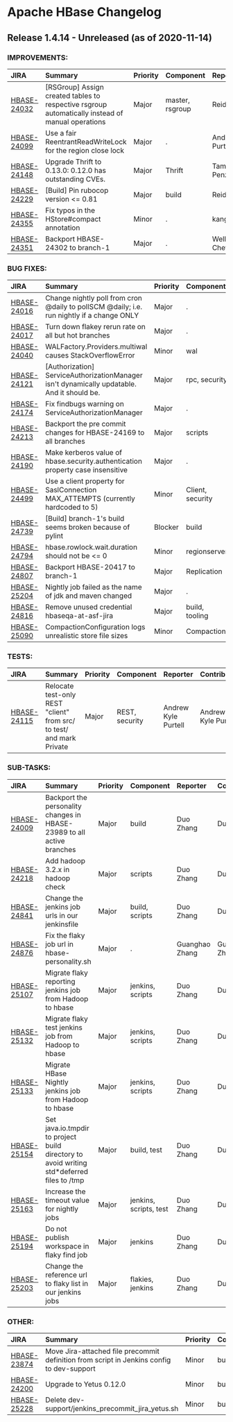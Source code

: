 
<!---
# Licensed to the Apache Software Foundation (ASF) under one
# or more contributor license agreements.  See the NOTICE file
# distributed with this work for additional information
# regarding copyright ownership.  The ASF licenses this file
# to you under the Apache License, Version 2.0 (the
# "License"); you may not use this file except in compliance
# with the License.  You may obtain a copy of the License at
#
#     http://www.apache.org/licenses/LICENSE-2.0
#
# Unless required by applicable law or agreed to in writing, software
# distributed under the License is distributed on an "AS IS" BASIS,
# WITHOUT WARRANTIES OR CONDITIONS OF ANY KIND, either express or implied.
# See the License for the specific language governing permissions and
# limitations under the License.
-->
# Apache HBase Changelog

## Release 1.4.14 - Unreleased (as of 2020-11-14)



### IMPROVEMENTS:

| JIRA | Summary | Priority | Component | Reporter | Contributor |
|:---- |:---- | :--- |:---- |:---- |:---- |
| [HBASE-24032](https://issues.apache.org/jira/browse/HBASE-24032) | [RSGroup] Assign created tables to respective rsgroup automatically instead of manual operations |  Major | master, rsgroup | Reid Chan | Reid Chan |
| [HBASE-24099](https://issues.apache.org/jira/browse/HBASE-24099) | Use a fair ReentrantReadWriteLock for the region close lock |  Major | . | Andrew Kyle Purtell | Andrew Kyle Purtell |
| [HBASE-24148](https://issues.apache.org/jira/browse/HBASE-24148) | Upgrade Thrift to 0.13.0: 0.12.0 has outstanding CVEs. |  Major | Thrift | Tamas Penzes | Tamas Penzes |
| [HBASE-24229](https://issues.apache.org/jira/browse/HBASE-24229) | [Build] Pin rubocop version \<= 0.81 |  Major | build | Reid Chan | Reid Chan |
| [HBASE-24355](https://issues.apache.org/jira/browse/HBASE-24355) | Fix typos in the HStore#compact annotation |  Minor | . | kangkang.guo | kangkang.guo |
| [HBASE-24351](https://issues.apache.org/jira/browse/HBASE-24351) | Backport HBASE-24302 to branch-1 |  Major | . | Wellington Chevreuil | Wellington Chevreuil |


### BUG FIXES:

| JIRA | Summary | Priority | Component | Reporter | Contributor |
|:---- |:---- | :--- |:---- |:---- |:---- |
| [HBASE-24016](https://issues.apache.org/jira/browse/HBASE-24016) | Change nightly poll from cron @daily to pollSCM @daily; i.e. run nightly if a change ONLY |  Major | . | Michael Stack | Michael Stack |
| [HBASE-24017](https://issues.apache.org/jira/browse/HBASE-24017) | Turn down flakey rerun rate on all but hot branches |  Major | . | Michael Stack | Michael Stack |
| [HBASE-24040](https://issues.apache.org/jira/browse/HBASE-24040) | WALFactory.Providers.multiwal causes StackOverflowError |  Minor | wal | wenfeiyi666 | wenfeiyi666 |
| [HBASE-24121](https://issues.apache.org/jira/browse/HBASE-24121) | [Authorization] ServiceAuthorizationManager isn't dynamically updatable. And it should be. |  Major | rpc, security | Reid Chan | Reid Chan |
| [HBASE-24174](https://issues.apache.org/jira/browse/HBASE-24174) | Fix findbugs warning on ServiceAuthorizationManager |  Major | . | Reid Chan | Reid Chan |
| [HBASE-24213](https://issues.apache.org/jira/browse/HBASE-24213) | Backport the pre commit changes for HBASE-24169 to all branches |  Major | scripts | Duo Zhang | Duo Zhang |
| [HBASE-24190](https://issues.apache.org/jira/browse/HBASE-24190) | Make kerberos value of hbase.security.authentication property case insensitive |  Major | . | Yuanliang Zhang | Rushabh Shah |
| [HBASE-24499](https://issues.apache.org/jira/browse/HBASE-24499) | Use a client property for SaslConnection MAX\_ATTEMPTS (currently hardcoded to 5) |  Minor | Client, security | Ravi Kishore Valeti | Ravi Kishore Valeti |
| [HBASE-24739](https://issues.apache.org/jira/browse/HBASE-24739) | [Build] branch-1's build seems broken because of pylint |  Blocker | build | Reid Chan | Reid Chan |
| [HBASE-24794](https://issues.apache.org/jira/browse/HBASE-24794) | hbase.rowlock.wait.duration should not be \<= 0 |  Minor | regionserver | Sean Busbey | Sean Busbey |
| [HBASE-24807](https://issues.apache.org/jira/browse/HBASE-24807) | Backport HBASE-20417 to branch-1 |  Major | Replication | Wellington Chevreuil | Wellington Chevreuil |
| [HBASE-25204](https://issues.apache.org/jira/browse/HBASE-25204) | Nightly job failed as  the name of jdk and maven changed |  Major | . | Guanghao Zhang | Guanghao Zhang |
| [HBASE-24816](https://issues.apache.org/jira/browse/HBASE-24816) | Remove unused credential hbaseqa-at-asf-jira |  Major | build, tooling | Bharath Vissapragada | Bharath Vissapragada |
| [HBASE-25090](https://issues.apache.org/jira/browse/HBASE-25090) | CompactionConfiguration logs unrealistic store file sizes |  Minor | Compaction | Nick Dimiduk | Zhuoyue Huang |


### TESTS:

| JIRA | Summary | Priority | Component | Reporter | Contributor |
|:---- |:---- | :--- |:---- |:---- |:---- |
| [HBASE-24115](https://issues.apache.org/jira/browse/HBASE-24115) | Relocate test-only REST "client" from src/ to test/ and mark Private |  Major | REST, security | Andrew Kyle Purtell | Andrew Kyle Purtell |


### SUB-TASKS:

| JIRA | Summary | Priority | Component | Reporter | Contributor |
|:---- |:---- | :--- |:---- |:---- |:---- |
| [HBASE-24009](https://issues.apache.org/jira/browse/HBASE-24009) | Backport the personality changes in HBASE-23989 to all active branches |  Major | build | Duo Zhang | Duo Zhang |
| [HBASE-24218](https://issues.apache.org/jira/browse/HBASE-24218) | Add hadoop 3.2.x in hadoop check |  Major | scripts | Duo Zhang | Duo Zhang |
| [HBASE-24841](https://issues.apache.org/jira/browse/HBASE-24841) | Change the jenkins job urls in our jenkinsfile |  Major | build, scripts | Duo Zhang | Duo Zhang |
| [HBASE-24876](https://issues.apache.org/jira/browse/HBASE-24876) | Fix the flaky job url in hbase-personality.sh |  Major | . | Guanghao Zhang | Guanghao Zhang |
| [HBASE-25107](https://issues.apache.org/jira/browse/HBASE-25107) | Migrate flaky reporting jenkins job from Hadoop to hbase |  Major | jenkins, scripts | Duo Zhang | Duo Zhang |
| [HBASE-25132](https://issues.apache.org/jira/browse/HBASE-25132) | Migrate flaky test jenkins job from Hadoop to hbase |  Major | jenkins, scripts | Duo Zhang | Duo Zhang |
| [HBASE-25133](https://issues.apache.org/jira/browse/HBASE-25133) | Migrate HBase Nightly jenkins job from Hadoop to hbase |  Major | jenkins, scripts | Duo Zhang | Duo Zhang |
| [HBASE-25154](https://issues.apache.org/jira/browse/HBASE-25154) | Set java.io.tmpdir to project build directory to avoid writing std\*deferred files to /tmp |  Major | build, test | Duo Zhang | Duo Zhang |
| [HBASE-25163](https://issues.apache.org/jira/browse/HBASE-25163) | Increase the timeout value for nightly jobs |  Major | jenkins, scripts, test | Duo Zhang | Duo Zhang |
| [HBASE-25194](https://issues.apache.org/jira/browse/HBASE-25194) | Do not publish workspace in flaky find job |  Major | jenkins | Duo Zhang | Duo Zhang |
| [HBASE-25203](https://issues.apache.org/jira/browse/HBASE-25203) | Change the reference url to flaky list in our jenkins jobs |  Major | flakies, jenkins | Duo Zhang | Duo Zhang |


### OTHER:

| JIRA | Summary | Priority | Component | Reporter | Contributor |
|:---- |:---- | :--- |:---- |:---- |:---- |
| [HBASE-23874](https://issues.apache.org/jira/browse/HBASE-23874) | Move Jira-attached file precommit definition from script in Jenkins config to dev-support |  Minor | build | Nick Dimiduk | Nick Dimiduk |
| [HBASE-24200](https://issues.apache.org/jira/browse/HBASE-24200) | Upgrade to Yetus 0.12.0 |  Minor | build | Nick Dimiduk | Nick Dimiduk |
| [HBASE-25228](https://issues.apache.org/jira/browse/HBASE-25228) | Delete dev-support/jenkins\_precommit\_jira\_yetus.sh |  Minor | build | Nick Dimiduk | Nick Dimiduk |



